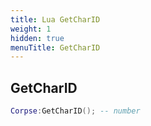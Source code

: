 ```yaml
---
title: Lua GetCharID
weight: 1
hidden: true
menuTitle: GetCharID
---
```

## GetCharID
```lua
Corpse:GetCharID(); -- number
```